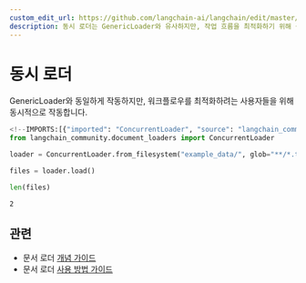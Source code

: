 ```yaml
---
custom_edit_url: https://github.com/langchain-ai/langchain/edit/master/docs/docs/integrations/document_loaders/concurrent.ipynb
description: 동시 로더는 GenericLoader와 유사하지만, 작업 흐름을 최적화하기 위해 동시에 작동합니다.
---
```


# 동시 로더

GenericLoader와 동일하게 작동하지만, 워크플로우를 최적화하려는 사용자들을 위해 동시적으로 작동합니다.

```python
<!--IMPORTS:[{"imported": "ConcurrentLoader", "source": "langchain_community.document_loaders", "docs": "https://api.python.langchain.com/en/latest/document_loaders/langchain_community.document_loaders.concurrent.ConcurrentLoader.html", "title": "Concurrent Loader"}]-->
from langchain_community.document_loaders import ConcurrentLoader
```


```python
loader = ConcurrentLoader.from_filesystem("example_data/", glob="**/*.txt")
```


```python
files = loader.load()
```


```python
len(files)
```


```output
2
```


## 관련

- 문서 로더 [개념 가이드](/docs/concepts/#document-loaders)
- 문서 로더 [사용 방법 가이드](/docs/how_to/#document-loaders)